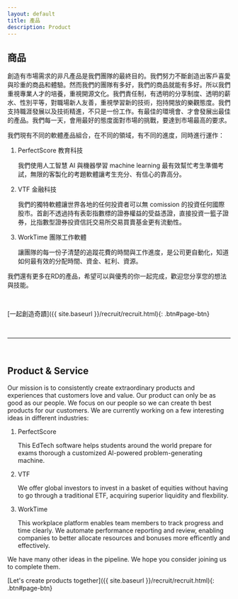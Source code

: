 ```yaml
---
layout: default
title: 產品
description: Product
---
```


## 商品

創造有市場需求的非凡產品是我們團隊的最終目的。我們努力不斷創造出客戶喜愛與珍重的商品和體驗。然而我們的團隊有多好，我們的商品就能有多好。所以我們重視專業人才的培養，重視開源文化。我們責任制，有透明的分享制度、透明的薪水、性別平等，對職場新人友善，重視學習新的技術，抱持開放的樂觀態度。我們支持職涯發展以及技術精進，不只是一份工作。有最佳的環境會、才會發展出最佳的產品。我們每一天，會用最好的態度面對市場的挑戰，要達到市場最高的要求。

我們現有不同的軟體產品組合，在不同的領域，有不同的進度，同時進行運作：

1. PerfectScore 教育科技

	我們使用人工智慧 AI 與機器學習 machine learning 最有效幫忙考生準備考試，無限的客製化的考題軟體讓考生充分、有信心的靠高分。

2. VTF 金融科技

	我們的獨特軟體讓世界各地的任何投資者可以無 comission 的投資任何國際股市。首創不透過持有表彰指數標的證券權益的受益憑證，直接投資一籃子證券，比指數型證券投資信託交易所交易買賣基金更有流動性。

3. WorkTime 團隊工作軟體

	讓團隊的每一份子清楚的追蹤花費的時間與工作進度，是公司更自動化，知道如何最有效的分配時間、資金、紅利、資源。


我們還有更多在RD的產品，希望可以與優秀的你一起完成，歡迎您分享您的想法與技能。

<br>

[一起創造奇蹟]({{ site.baseurl }}/recruit/recruit.html){: .btn#page-btn}

<br>

---

<br>

## Product & Service

Our mission is to consistently create extraordinary products and experiences that customers love and value. Our product can only be as good as our people. We focus on our people so we can create th best products for our customers. We are currently working on a few interesting ideas in different industries:

1. PerfectScore

	This EdTech software helps students around the world prepare for exams thorough a customized AI-powered problem-generating machine.

1. VTF

	We offer global investors to invest in a basket of equities without having to go through a traditional ETF, acquiring superior liquidity and flexbility.

1. WorkTime

	This workplace platform enables team members to track progress and time clearly. We automate performance reporting and review, enabling companies to better allocate resources and bonuses more efficently and effectively. 


We have many other ideas in the pipeline. We hope you consider joining us to complete them.


[Let's create products together]({{ site.baseurl }}/recruit/recruit.html){: .btn#page-btn}